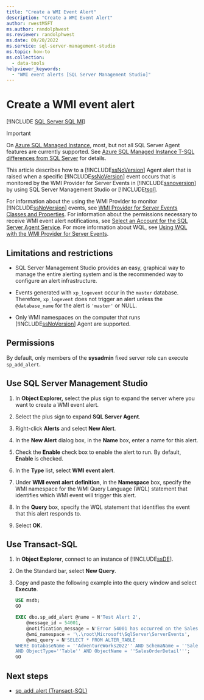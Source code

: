 ```yaml
---
title: "Create a WMI Event Alert"
description: "Create a WMI Event Alert"
author: rwestMSFT
ms.author: randolphwest
ms.reviewer: randolphwest
ms.date: 09/20/2022
ms.service: sql-server-management-studio
ms.topic: how-to
ms.collection:
  - data-tools
helpviewer_keywords:
  - "WMI event alerts [SQL Server Management Studio]"
---
```

# Create a WMI event alert

[!INCLUDE [SQL Server SQL MI](../includes/applies-to-version/sql-asdbmi.md)]

> [!IMPORTANT]  
> On [Azure SQL Managed Instance](/azure/sql-database/sql-database-managed-instance), most, but not all SQL Server Agent features are currently supported. See [Azure SQL Managed Instance T-SQL differences from SQL Server](/azure/sql-database/sql-database-managed-instance-transact-sql-information#sql-server-agent) for details.

This article describes how to a [!INCLUDE[ssNoVersion](../includes/ssnoversion-md.md)] Agent alert that is raised when a specific [!INCLUDE[ssNoVersion](../includes/ssnoversion-md.md)] event occurs that is monitored by the WMI Provider for Server Events in [!INCLUDE[ssnoversion](../includes/ssnoversion-md.md)] by using SQL Server Management Studio or [!INCLUDE[tsql](../includes/tsql-md.md)].

For information about the using the WMI Provider to monitor [!INCLUDE[ssNoVersion](../includes/ssnoversion-md.md)] events, see [WMI Provider for Server Events Classes and Properties](/sql/relational-databases/wmi-provider-server-events/wmi-provider-for-server-events-concepts). For information about the permissions necessary to receive WMI event alert notifications, see [Select an Account for the SQL Server Agent Service](select-an-account-for-the-sql-server-agent-service.md). For more information about WQL, see [Using WQL with the WMI Provider for Server Events](/sql/relational-databases/wmi-provider-server-events/using-wql-with-the-wmi-provider-for-server-events).  

## <a id="Restrictions"></a> Limitations and restrictions

- SQL Server Management Studio provides an easy, graphical way to manage the entire alerting system and is the recommended way to configure an alert infrastructure.

- Events generated with `xp_logevent` occur in the `master` database. Therefore, `xp_logevent` does not trigger an alert unless the `@database_name` for the alert is `'master'` or NULL.

- Only WMI namespaces on the computer that runs [!INCLUDE[ssNoVersion](../includes/ssnoversion-md.md)] Agent are supported.

## <a id="Permissions"></a> Permissions

By default, only members of the **sysadmin** fixed server role can execute `sp_add_alert`.

## <a id="SSMSProcedure"></a> Use SQL Server Management Studio

1. In **Object Explorer,** select the plus sign to expand the server where you want to create a WMI event alert.

1. Select the plus sign to expand **SQL Server Agent**.

1. Right-click **Alerts** and select **New Alert**.

1. In the **New Alert** dialog box, in the **Name** box, enter a name for this alert.

1. Check the **Enable** check box to enable the alert to run. By default, **Enable** is checked.

1. In the **Type** list, select **WMI event alert**.

1. Under **WMI event alert definition**, in the **Namespace** box, specify the WMI namespace for the WMI Query Language (WQL) statement that identifies which WMI event will trigger this alert.

1. In the **Query** box, specify the WQL statement that identifies the event that this alert responds to.

1. Select **OK**.

## <a id="TsqlProcedure"></a> Use Transact-SQL

1. In **Object Explorer**, connect to an instance of [!INCLUDE[ssDE](../includes/ssde-md.md)].

1. On the Standard bar, select **New Query**.

1. Copy and paste the following example into the query window and select **Execute**.

   ```sql
   USE msdb;
   GO

   EXEC dbo.sp_add_alert @name = N'Test Alert 2',
       @message_id = 54001,
       @notification_message = N'Error 54001 has occurred on the Sales.SalesOrderDetail table on the AdventureWorks2022 database.',
       @wmi_namespace = '\.\root\Microsoft\SqlServer\ServerEvents',
       @wmi_query = N'SELECT * FROM ALTER_TABLE
   WHERE DatabaseName = ''AdventureWorks2022'' AND SchemaName = ''Sales''
   AND ObjectType=''Table'' AND ObjectName = ''SalesOrderDetail''';
   GO
   ```

## Next steps

- [sp_add_alert (Transact-SQL)](/sql/relational-databases/system-stored-procedures/sp-add-alert-transact-sql)
